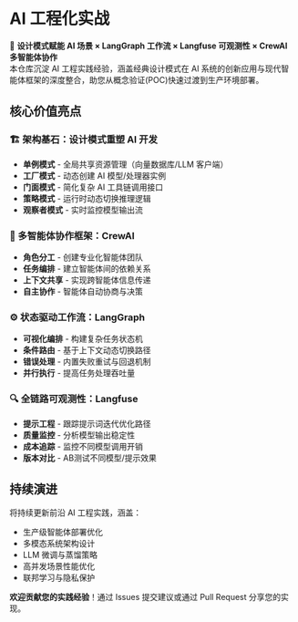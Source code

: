 # AI 工程化实战

🚀 **设计模式赋能 AI 场景 × LangGraph 工作流 × Langfuse 可观测性 × CrewAI 多智能体协作**  
本仓库沉淀 AI 工程实践经验，涵盖经典设计模式在 AI 系统的创新应用与现代智能体框架的深度整合，助您从概念验证(POC)快速过渡到生产环境部署。

## 核心价值亮点

### 🏗️ 架构基石：设计模式重塑 AI 开发
- **单例模式** - 全局共享资源管理（向量数据库/LLM 客户端）
- **工厂模式** - 动态创建 AI 模型/处理器实例
- **门面模式** - 简化复杂 AI 工具链调用接口
- **策略模式** - 运行时动态切换推理逻辑
- **观察者模式** - 实时监控模型输出流

### 🤖 多智能体协作框架：CrewAI
- **角色分工** - 创建专业化智能体团队
- **任务编排** - 建立智能体间的依赖关系
- **上下文共享** - 实现跨智能体信息传递
- **自主协作** - 智能体自动协商与决策

### ⚙️ 状态驱动工作流：LangGraph
- **可视化编排** - 构建复杂任务状态机
- **条件路由** - 基于上下文动态切换路径
- **错误处理** - 内置失败重试与回退机制
- **并行执行** - 提高任务处理吞吐量

### 🔍 全链路可观测性：Langfuse
- **提示工程** - 跟踪提示词迭代优化路径
- **质量监控** - 分析模型输出稳定性
- **成本追踪** - 监控不同模型调用开销
- **版本对比** - AB测试不同模型/提示效果

## 持续演进
将持续更新前沿 AI 工程实践，涵盖：
- 生产级智能体部署优化 
- 多模态系统架构设计
- LLM 微调与蒸馏策略
- 高并发场景性能优化
- 联邦学习与隐私保护

**欢迎贡献您的实践经验**！通过 Issues 提交建议或通过 Pull Request 分享您的实现。

